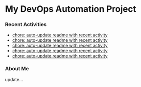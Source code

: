 # My DevOps Automation Project

### Recent Activities
<!-- activity:START -->
- [chore: auto-update readme with recent activity](https://github.com/kaigiii/mybowling-app/commit/31d486df7fc5434026b03323874d5af9d556b337)
- [chore: auto-update readme with recent activity](https://github.com/kaigiii/mybowling-app/commit/29d3ebfd1a4821f4bae3e6644535871736b102a0)
- [chore: auto-update readme with recent activity](https://github.com/kaigiii/mybowling-app/commit/c02b5fd0afb8f5905ee7d0311b09000265863131)
- [chore: auto-update readme with recent activity](https://github.com/kaigiii/mybowling-app/commit/2a49906b4eabd607cb89f7ae393dc6b862e6bfef)
- [chore: auto-update readme with recent activity](https://github.com/kaigiii/mybowling-app/commit/0e25e9e1b1de2ca029a335bf4a08382370bfd6ba)
<!-- activity:END -->

### About Me
<!-- MYLINKS:START -->
<!-- MYLINKS:END -->

update...
